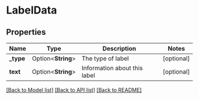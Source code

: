 # LabelData

## Properties

Name | Type | Description | Notes
------------ | ------------- | ------------- | -------------
**_type** | Option<**String**> | The type of label | [optional]
**text** | Option<**String**> | Information about this label | [optional]

[[Back to Model list]](../README.md#documentation-for-models) [[Back to API list]](../README.md#documentation-for-api-endpoints) [[Back to README]](../README.md)


